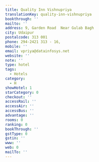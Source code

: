 ```yaml
---
title: Quality Inn Vishnupriya
translationKey: quality-inn-vishnupriya
bookthrough: ''
mailto: ''
address: 9, Garden Road  Near Gulab Bagh
city: Udaipur
postalcode: 313 001
phone: 294-2421 313 - 16,
mobile: ''
email: vpriya@datainfosys.net
website: ''
note: ''
type: hotel
tags:
  - Hotels
category:
  - H
showHotel: 1
starCategory: 0
checkout: ''
accessRail: ''
accessAir: ''
accessBus: ''
advantage: ''
rooms: 0
ranking: 0
bookThrough: ''
gstType: 0
gstin: ''
www: ''
web: 0
mailTo: ''
---
```







